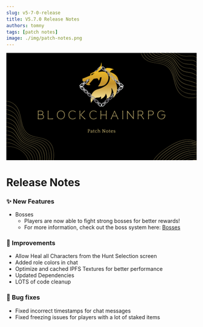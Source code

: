 ```yaml
---
slug: v5-7-0-release
title: V5.7.0 Release Notes
authors: tomny
tags: [patch notes]
image: ./img/patch-notes.png
---
```

![Banner](./img/patch-notes.png)

# Release Notes

### ✨ New Features

- Bosses
  - Players are now able to fight strong bosses for better rewards!
  - For more information, check out the boss system here: [Bosses](/docs/game-mechanics/bosses)

### 🎨 Improvements

- Allow Heal all Characters from the Hunt Selection screen
- Added role colors in chat
- Optimize and cached IPFS Textures for better performance
- Updated Dependencies
- LOTS of code cleanup

### 🐛 Bug fixes

* Fixed incorrect timestamps for chat messages
* Fixed freezing issues for players with a lot of staked items
